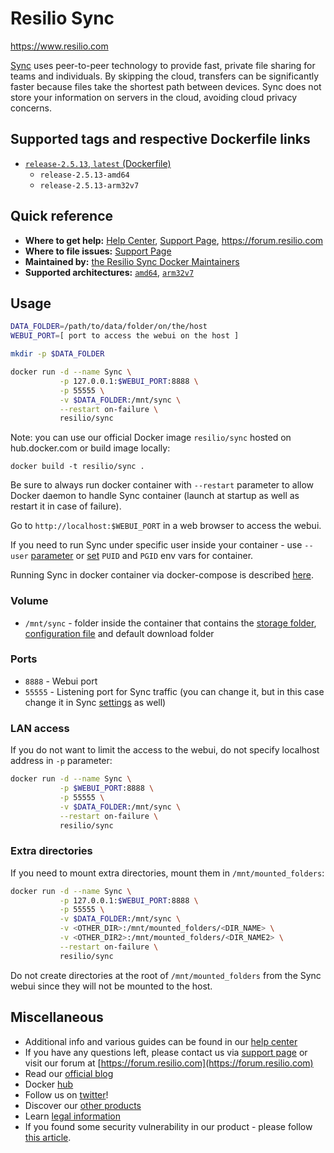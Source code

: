 # Resilio Sync

<https://www.resilio.com>

[Sync](https://www.resilio.com/individuals/) uses peer-to-peer technology to provide fast, private file sharing for teams and individuals. By skipping the cloud, transfers can be significantly faster because files take the shortest path between devices. Sync does not store your information on servers in the cloud, avoiding cloud privacy concerns.

## Supported tags and respective Dockerfile links

* [`release-2.5.13`, `latest` (Dockerfile)](https://github.com/bt-sync/sync-docker/blob/2.5.13/Dockerfile)
  * `release-2.5.13-amd64`
  * `release-2.5.13-arm32v7`

## Quick reference

* **Where to get help:**
  [Help Center](https://help.getsync.com), [Support Page](https://help.getsync.com/hc/en-us/requests/new?ticket_form_id=91563), <https://forum.resilio.com>
* **Where to file issues:** [Support Page](https://help.getsync.com/hc/en-us/requests/new?ticket_form_id=91563)
* **Maintained by:** [the Resilio Sync Docker Maintainers](https://github.com/bt-sync/sync-docker)
* **Supported architectures:** [`amd64`](https://hub.docker.com/r/amd64/ubuntu/), [`arm32v7`](https://hub.docker.com/r/arm32v7/ubuntu/)

## Usage

```bash
DATA_FOLDER=/path/to/data/folder/on/the/host
WEBUI_PORT=[ port to access the webui on the host ]

mkdir -p $DATA_FOLDER

docker run -d --name Sync \
           -p 127.0.0.1:$WEBUI_PORT:8888 \
           -p 55555 \
           -v $DATA_FOLDER:/mnt/sync \
           --restart on-failure \
           resilio/sync
```

Note: you can use our official Docker image `resilio/sync` hosted on hub.docker.com or build image locally:
```
docker build -t resilio/sync .
```

Be sure to always run docker container with `--restart` parameter to allow Docker daemon to handle Sync container (launch at startup as well as restart it in case of failure).

Go to `http://localhost:$WEBUI_PORT` in a web browser to access the webui.

If you need to run Sync under specific user inside your container - use `--user` [parameter](https://docs.docker.com/engine/reference/run/#user) or [set](https://www.linuxserver.io/docs/puid-pgid/) `PUID` and `PGID` env vars for container.

Running Sync in docker container via docker-compose is described [here](https://github.com/bt-sync/sync-docker/tree/master/docker-compose).

### Volume

* `/mnt/sync` - folder inside the container that contains the [storage folder](https://help.resilio.com/hc/en-us/articles/206664690-Sync-Storage-folder), [configuration file](https://help.resilio.com/hc/en-us/articles/206178884) and default download folder

### Ports

* `8888` - Webui port
* `55555` - Listening port for Sync traffic (you can change it, but in this case change it in Sync [settings](https://help.resilio.com/hc/en-us/articles/204762669-Sync-Preferences) as well)

### LAN access

If you do not want to limit the access to the webui, do not specify localhost address in `-p` parameter:

```bash
docker run -d --name Sync \
           -p $WEBUI_PORT:8888 \
           -p 55555 \
           -v $DATA_FOLDER:/mnt/sync \
           --restart on-failure \
           resilio/sync
```

### Extra directories

If you need to mount extra directories, mount them in `/mnt/mounted_folders`:

```bash
docker run -d --name Sync \
           -p 127.0.0.1:$WEBUI_PORT:8888 \
           -p 55555 \
           -v $DATA_FOLDER:/mnt/sync \
           -v <OTHER_DIR>:/mnt/mounted_folders/<DIR_NAME> \
           -v <OTHER_DIR2>:/mnt/mounted_folders/<DIR_NAME2> \
           --restart on-failure \
           resilio/sync
```

Do not create directories at the root of `/mnt/mounted_folders` from the Sync webui since they will not be mounted to the host.

## Miscellaneous

- Additional info and various guides can be found in our [help center](https://help.resilio.com)
- If you have any questions left, please contact us via [support page](https://help.resilio.com/hc/en-us/requests/new?ticket_form_id=91563) or visit our forum at [https://forum.resilio.com](https://forum.resilio.com)
- Read our [official blog](https://www.resilio.com/blog/)
- Docker [hub](https://hub.docker.com/r/resilio/sync/)
- Follow us on [twitter](https://twitter.com/intent/follow?original_referer=https%3A%2F%2Fwww.resilio.com%2Findividuals%2F&ref_src=twsrc%5Etfw&region=follow_link&screen_name=ResilioInc&tw_p=followbutton)!
- Discover our [other products](https://www.resilio.com/sync-vs-connect/)
- Learn [legal information](https://www.resilio.com/legal/privacy/)
- If you found some security vulnerability in our product - please follow [this article](https://help.resilio.com/hc/en-us/articles/360000294599-How-to-Report-Security-Vulnerabilities-to-Resilio-Inc-).
